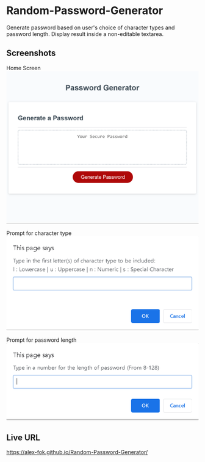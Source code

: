 # Random-Password-Generator
Generate password based on user's choice of character types and password length. Display result inside a non-editable textarea.

## Screenshots
Home Screen
![Home Screen](./screenshot/home.png)

Prompt for character type
![Character Type Prompt](./screenshot/chartype-prompt.png)

Prompt for password length
![Password Length Prompt](./screenshot/length-prompt.png)

## Live URL
https://alex-fok.github.io/Random-Password-Generator/